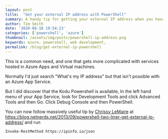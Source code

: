 ```yaml
---
layout: post
title:  "Get your external IP address with PowerShell"
summary: A handy tip for getting your external IP address when you have PowerShell but no browser
author: Tim Smith
date: '2020-08-18 19:54:23'
categories: ['powershell', 'azure']
thumbnail: /assets/img/posts/powershell-ip-address.png
keywords: azure, powershell, web development, 
permalink: /blog/get-external-ip-powershell
---
```


This is a common need, and one that gets more complicated with services hosted in Azure Apps and Virtual machines.

Normally I'd just search "What's my IP address" but that isn't possible with an Azure App Service.

But I did discover that the Kodu Powershell is available, In the left hand menu of your App Service, look for Development Tools and click Advanced Tools and then Go. Click Debug Console and then PowerShell.

You can now follow massively useful tip by [Chrissy LeMaire](https://twitter.com/cl)  at https://blog.netnerds.net/2013/09/powershell-two-liner-get-external-ip-address/ and run

`Invoke-RestMethod https://ipinfo.io/json`
